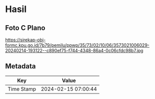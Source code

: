 # Hasil

## Foto C Plano

https://sirekap-obj-formc.kpu.go.id/7b79/pemilu/ppwp/35/73/02/10/06/3573021006029-20240214-193122--c890ef75-f744-4348-86a4-0c06cfdc98b7.jpg


## Metadata

| Key        | Value               |
| ---------- | ------------------- |
| Time Stamp | 2024-02-15 07:00:44 |



